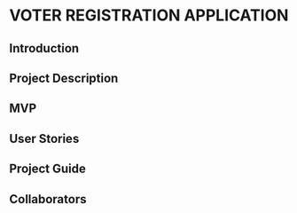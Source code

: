 # VOTER REGISTRATION APPLICATION

## Introduction

## Project Description

## MVP

## User Stories

## Project Guide

## Collaborators